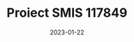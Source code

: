 ---
title: "Proiect <span>SMIS</span> 117849"
date: 2023-01-22
draft: false
keywords: ["Manastirea Calui"]
type: "page"
layout: "proiect1"
url: "proiect-smis-117849"
slug: "proiect-smis-117849"
sitemap_exclude: false

sitemap:
  changefreq: weekly
  filename: sitemap.xml
  priority: 1

---